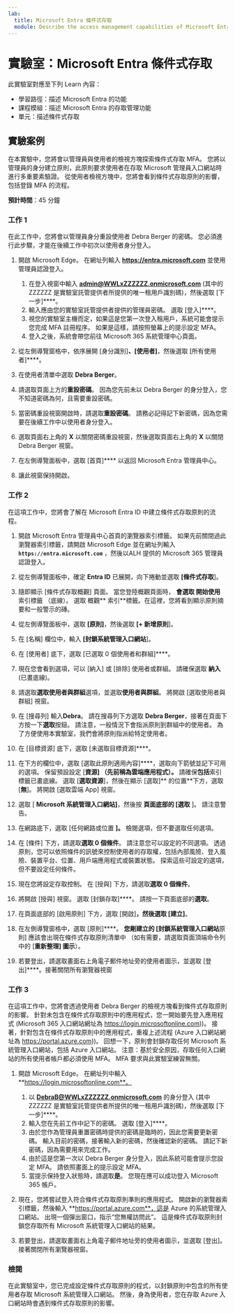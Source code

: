 ```yaml
---
lab:
  title: Microsoft Entra 條件式存取
  module: Describe the access management capabilities of Microsoft Entra
---
```


# 實驗室：Microsoft Entra 條件式存取

此實驗室對應至下列 Learn 內容：

- 學習路徑：描述 Microsoft Entra 的功能
- 課程模組：描述 Microsoft Entra 的存取管理功能
- 單元：描述條件式存取

## 實驗案例

在本實驗中，您將會以管理員與使用者的檢視方塊探索條件式存取 MFA。  您將以管理員的身分建立原則，此原則要求使用者在存取 Microsoft 管理員入口網站時進行多重要素驗證。  從使用者檢視方塊中，您將會看到條件式存取原則的影響，包括登錄 MFA 的流程。

**預計時間**：45 分鐘

### 工作 1

在此工作中，您將會以管理員身分重設使用者 Debra Berger 的密碼。  您必須進行此步驟，才能在後續工作中初次以使用者身分登入。

1. 開啟 Microsoft Edge。  在網址列輸入 **https://entra.microsoft.com** 並使用管理員認證登入。
    1. 在登入視窗中輸入 **admin@WWLxZZZZZZ.onmicrosoft.com** (其中的 ZZZZZZ  是實驗室託管提供者所提供的唯一租用戶識別碼)，然後選取 [下一步]****。
    1. 輸入應由您的實驗室託管提供者提供的管理員密碼。 選取 [登入]****。
    1. 視您的實驗室主機而定，如果這是您第一次登入租用戶，系統可能會提示您完成 MFA 註冊程序。 如果是這樣，請按照螢幕上的提示設定 MFA。
    1. 登入之後，系統會帶您前往 Microsoft 365 系統管理中心頁面。

1. 從左側導覽窗格中，依序展開 [身分識別]****、[使用者]****，然後選取 [所有使用者]****。

1. 在使用者清單中選取 **Debra Berger**。

1. 請選取頁面上方的**重設密碼**。 因為您先前未以 Debra Berger 的身分登入，您不知道密碼為何，且需要重設密碼。

1. 當密碼重設視窗開啟時，請選取**重設密碼**。  請務必記得記下新密碼，因為您需要在後續工作中以使用者身分登入。

1. 選取頁面右上角的 **X** 以關閉密碼重設視窗，然後選取頁面右上角的 **X** 以關閉 Debra Berger 視窗。

1. 在左側導覽面板中，選取 [首頁]**** 以返回 Microsoft Entra 管理員中心。

1. 讓此視窗保持開啟。

### 工作 2

在這項工作中，您將會了解在 Microsoft Entra ID 中建立條件式存取原則的流程。

1. 開啟 Microsoft Entra 管理員中心首頁的瀏覽器索引標籤。   如果先前關閉過此瀏覽器索引標籤，請開啟 Microsoft Edge 並在網址列輸入 **`https://entra.microsoft.com`** ，然後以ALH 提供的 Microsoft 365 管理員認證登入。

1. 從左側導覽面板中，確定 **Entra ID** 已展開，向下捲動並選取 **[條件式存取**]。

1. 隨即顯示 [條件式存取概觀] 頁面。 當您登陸概觀頁面時， **會選取 開始使用** 索引標籤 （底線）。 選取 概觀** 索引**標籤。在這裡，您將看到顯示原則摘要和一般警示的磚。

1. 從左側導覽面板中，選取 **[原則]**，然後選取 **[+ 新增原則**]。

1. 在 [名稱] 欄位中，輸入 **[封鎖系統管理入口網站**]。

1. 在 [使用者] 底下，選取 [已選取 0 個使用者和群組]****。

1. 現在您會看到選項，可以 [納入] 或 [排除] 使用者或群組。  請確保選取 **納入** (已畫底線)。

1. 請選取**選取使用者與群組**選項，並選取**使用者與群組**。  將開啟 [選取使用者與群組] 視窗。  

1. 在 [搜尋列] 輸入**Debra**。  請在搜尋列下方選取 **Debra Berger**，接著在頁面下方按一下**選取**按鈕。  請注意，一般情況下會指派原則到群組中的使用者。  為了方便使用本實驗室，我們會將原則指派給特定使用者。

1. 在 [目標資源] 底下，選取 [未選取目標資源]****。

1. 在下方的欄位中，選取 [選取此原則適用內容]****，選取向下箭號並記下可用的選項。  保留預設設定 [**資源] （先前稱為雲端應用程式）。**  請確保**包括**索引標籤已畫底線。  選取 [**選取資源**]，然後在顯示 [選取]** 的位置**下方，選取 [**無**]。  將開啟 [選取雲端 App] 視窗。

1. 選取 [ **Microsoft 系統管理入口網站]**，然後按 **頁面底部的 [選取** ]。  請注意警告。  

1. 在網路底下，選取 [任何網路或位置 **]。**  檢閱選項，但不要選取任何選項。

1. 在 [條件] 下方，請選取**選取 0 個條件**。  請注意您可以設定的不同選項。  透過原則，您可以依照條件的訊號來控制使用者的存取權，包括內部風險、登入風險、裝置平台、位置、用戶端應用程式或裝置狀態。  探索這些可設定的選項，但不要設定任何條件。

1. 現在您將設定存取控制。  在 [授與] 下方，請選取**選取 0 個條件**。

1. 將開啟 [授與] 視窗。  選取 [封鎖存取]****。 請按一下頁面底部的**選取**。

1. 在頁面底部的 [啟用原則] 下方，選取 [開啟]****，然後選取 [建立]****。

1. 在左側導覽窗格中，選取 [原則]****。 **您剛建立的 [封鎖系統管理入口網站**原則] 應該會出現在條件式存取原則清單中 （如有需要，請選取頁面頂端命令列中的 [**重新整理] 圖示**）。

1. 若要登出，請選取畫面右上角電子郵件地址旁的使用者圖示，並選取 [登出]****。接著關閉所有瀏覽器視窗

### 工作 3

在這項工作中，您將會透過使用者 Debra Berger 的檢視方塊看到條件式存取原則的影響。 針對未包含在條件式存取原則中的應用程式，您一開始要先登入應用程式 (Microsoft 365 入口網站網址為 https://login.microsoftonline.com))。  接著，針對包含在條件式存取原則中的應用程式，重複上述流程 (Azure 入口網站網址為 https://portal.azure.com))。  回想一下，原則會封鎖存取任何 Microsoft 系統管理入口網站，包括 Azure 入口網站。  注意：基於安全原因，存取任何入口網站的所有使用者帳戶都必須使用 MFA。  MFA 要求與此實驗室練習無關。

1. 開啟 Microsoft Edge。  在網址列中輸入 **https://login.microsoftonline.com**。
    1. 以 **DebraB@WWLxZZZZZZ.onmicrosoft.com** 的身分登入 (其中 ZZZZZZ 是實驗室託管提供者所提供的唯一租用戶識別碼)，然後選取 [下一步]****。
    1. 輸入您在先前工作中記下的密碼。 選取 [登入]****。
    1. 由於您作為管理員重置密碼時提供的密碼是臨時的，因此您需要更新密碼。 輸入目前的密碼，接著輸入新的密碼，然後確認新的密碼。  請記下新密碼，因為需要用來完成工作。
    1. 由於這是您第一次以 Debra Berger 身分登入，因此系統可能會提示您設定 MFA。 請依照畫面上的提示設定 MFA。
    1. 當提示保持登入狀態時，請選取**是**。  您現在應可以成功登入 Microsoft 365 帳戶。

1. 現在，您將嘗試登入符合條件式存取原則準則的應用程式。 開啟新的瀏覽器索引標籤，然後輸入 **https://portal.azure.com**，這是 Azure 的系統管理入口網站。  出現一個彈出窗口，指示“您無權訪問此”。  這是條件式存取原則封鎖您存取所有 Microsoft 系統管理入口網站的結果。

1. 若要登出，請選取畫面右上角電子郵件地址旁的使用者圖示，並選取 [登出]。接著關閉所有瀏覽器視窗。

### 檢閱

在此實驗室中，您已完成設定條件式存取原則的程式，以封鎖原則中包含的所有使用者存取 Microsoft 系統管理入口網站。  然後，身為使用者，您在存取 Azure 入口網站時會遇到條件式存取原則的影響。
